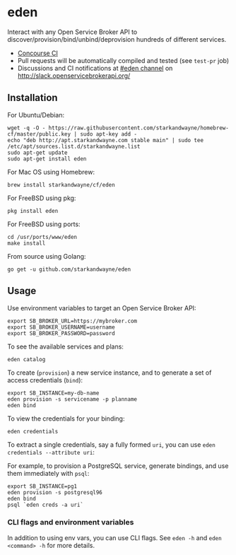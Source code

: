 # eden

Interact with any Open Service Broker API to discover/provision/bind/unbind/deprovision hundreds of different services.

* [Concourse CI](https://ci2.starkandwayne.com/teams/cfcommunity/pipelines/eden)
* Pull requests will be automatically compiled and tested (see `test-pr` job)
* Discussions and CI notifications at [#eden channel](https://openservicebrokerapi.slack.com/messages/C6Y5A2N8Z/) on http://slack.openservicebrokerapi.org/

## Installation

For Ubuntu/Debian:

```shell
wget -q -O - https://raw.githubusercontent.com/starkandwayne/homebrew-cf/master/public.key | sudo apt-key add -
echo "deb http://apt.starkandwayne.com stable main" | sudo tee /etc/apt/sources.list.d/starkandwayne.list
sudo apt-get update
sudo apt-get install eden
```

For Mac OS using Homebrew:

```shell
brew install starkandwayne/cf/eden
```

For FreeBSD using pkg:

```shell
pkg install eden
```

For FreeBSD using ports:

```shell
cd /usr/ports/www/eden
make install
```

From source using Golang:

```shell
go get -u github.com/starkandwayne/eden
```

## Usage

Use environment variables to target an Open Service Broker API:

```shell
export SB_BROKER_URL=https://mybroker.com
export SB_BROKER_USERNAME=username
export SB_BROKER_PASSWORD=password
```

To see the available services and plans:

```shell
eden catalog
```

To create (`provision`) a new service instance, and to generate a set of access credentials (`bind`):

```shell
export SB_INSTANCE=my-db-name
eden provision -s servicename -p planname
eden bind
```

To view the credentials for your binding:

```shell
eden credentials
```

To extract a single credentials, say a fully formed `uri`, you can use `eden credentials --attribute uri`:

For example, to provision a PostgreSQL service, generate bindings, and use them immediately with `psql`:

```shell
export SB_INSTANCE=pg1
eden provision -s postgresql96
eden bind
psql `eden creds -a uri`
```

### CLI flags and environment variables

In addition to using env vars, you can use CLI flags. See `eden -h` and `eden <command> -h` for more details.
